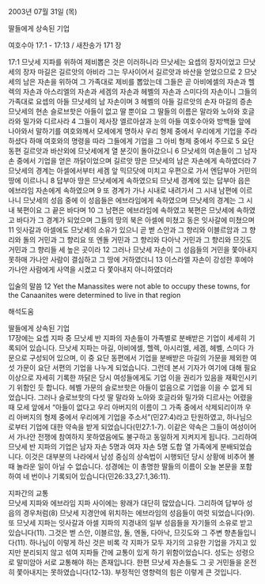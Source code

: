 2003년 07월 31일 (목)

딸들에게 상속된 기업



여호수아 17:1 - 17:13 / 새찬송가 171 장


17:1 므낫세 지파를 위하여 제비뽑은 것은 이러하니라 므낫세는 요셉의 장자이었고 므낫세의 장자 마길은 길르앗의 아비라 그는 무사이어서 길르앗과 바산을 얻었으므로 2 므낫세의 남은 자손을 위하여 그 가족대로 제비를 뽑았는데 그들은 곧 아비에셀의 자손과 헬렉의 자손과 아스리엘의 자손과 세겜의 자손과 헤벨의 자손과 스미다의 자손이니 그들의 가족대로 요셉의 아들 므낫세의 남 자손이며 3 헤벨의 아들 길르앗의 손자 마길의 증손 므낫세의 현손 슬로브핫은 아들이 없고 딸 뿐이요 그 딸들의 이름은 말라와 노아와 호글라와 밀가와 디르사라 4 그들이 제사장 엘르아살과 눈의 아들 여호수아와 방백들 앞에 나아와서 말하기를 여호와께서 모세에게 명하사 우리 형제 중에서 우리에게 기업을 주라 하셨다 하매 여호와의 명령을 따라 그들에게 기업을 그 아비 형제 중에서 주므로 5 요단 동편 길르앗과 바산외에 므낫세에게 열 분깃이 돌아갔으니 6 므낫세의 여손들이 그 남자손 중에서 기업을 얻은 까닭이었으며 길르앗 땅은 므낫세의 남은 자손에게 속하였더라 7 므낫세의 경계는 아셀에서부터 세겜 앞 믹므닷에 미치고 우편으로 가서 엔답부아 거민의 땅에 이르나니 8 답부아 땅은 므낫세에게 속하였으되 므낫세 경계에 있는 답부아 읍은 에브라임 자손에게 속하였으며 9 또 경계가 가나 시내로 내려가서 그 시내 남편에 이르나니 므낫세의 성읍 중에 이 성읍들은 에브라임에게 속하였으며 므낫세의 경계는 그 시내 북편이요 그 끝은 바다며 10 그 남편은 에브라임에 속하였고 북편은 므낫세에 속하였고 바다가 그 경계가 되었으며 그들의 땅의 북은 아셀에 미쳤고 동은 잇사갈에 미쳤으며 11 잇사갈과 아셀에도 므낫세의 소유가 있으니 곧 벧 스안과 그 향리와 이블르암과 그 향리와 돌의 거민과 그 향리요 또 엔돌 거민과 그 향리와 다아낙 거민과 그 향리와 므깃도 거민과 그 향리들 세 높은 곳이라 12 그러나 므낫세 자손이 그 성읍들의 거민을 쫓아내지 못하매 가나안 사람이 결심하고 그 땅에 거하였더니 13 이스라엘 자손이 강성한 후에야 가나안 사람에게 사역을 시켰고 다 쫓아내지 아니하였더라 

입술의 말씀 
12 Yet the Manassites were not able to occupy these towns, for the Canaanites were determined to live in that region

해석도움





딸들에게 상속된 기업  
17장에는 요셉 지파 중 므낫세 반 지파의 자손들이 가족별로 분배받은 기업이 세세히 기록되어 있습니다. 므낫세 지파는 마길, 아비에셀, 헬렉, 아시리엘, 세겜, 헤벨, 스미다 가문으로 구성되어 있으며, 이 중 요단 동편에서 기업을 분배받은 마길의 가문을 제외한 여섯 가문이 요단 서편의 기업을 나누게 되었습니다. 그런데 본서 기자가 여기에 대해 필요 이상으로 자세히 기록한 까닭은 당시 여성들에게도 기업 이을 권리가 있음을 재확인시키기 위함인 듯 합니다. 헤벨 가문의 슬로브핫은 아들이 없음으로 기업을 이을 수 없게 되었습니다. 그러나 슬로브핫의 다섯 딸 말라와 노아와 호글라와 밀가와 디르사는 어렸을 때 모세 앞에서 “아들이 없다고 우리 아버지의 이름이 그 가족 중에서 삭제되리이까 우리 아버지의 형제 중에서 우리에게 기업을 주소서”(민27:4)라고 탄원하였고, 하나님으로부터 기업에 대한 약속을 받게 되었습니다(민27:1-7). 이같은 약속은 그들이 여성이어서 가나안 전쟁에 참여하지 못하였음에도 불구하고 동일하게 지켜지게 됩니다. 그리하여 므낫세 반 지파의 기업은 남자 자손 5명과 여자 자손 5명 도합 열 가족에게 분배되었습니다. 이것은 대부분의 나라에서 남성 중심의 상속법이 시행되던 당시 상황에 비추어 볼 때 놀라운 일이 아닐 수 없습니다. 성경에는 이 총명한 딸들의 이름이 오늘 본문을 포함하여 네 번이나 기록되어 있습니다(민26:33,27:1,36:11). 

지파간의 교통  
므낫세 지파와 에브라임 지파 사이에는 왕래가 대단히 많았습니다. 그리하여 답부아 성읍의 경우처럼(8) 므낫세 지경안에 위치하는 에브라임의 성읍들이 여럿 되었습니다(9). 또 므낫세  지파는 잇사갈과 아셀 지파의 지경내의 일부 성읍들을 자기들의 소유로 받고 있습니다(11). 그것은 벧 스안, 이블르암, 돌, 엔돌, 다아낙, 므깃도와 그 주변 향촌들입니다(11). 하나님이 이렇게 하신 것은 비록 각 지파가 모두 자기의 고유한 기업을 가지고 있지만 분리되지 않고 섞여 지파들 간에 교통이 있게 하기 위함이었습니다. 성도는 성령으로 말미암아 서로 교통해야 하는 존재입니다. 한편 므낫세 자손들도 그 곳 거민들을 온전히 쫓아내지는 못하였습니다(12-13). 부정적인 영향력의 힘은 이렇게 큰 것입니다.